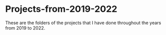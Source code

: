 # Projects-from-2019-2022
These are the folders of the projects that I have done throughout the years from 2019 to 2022.
